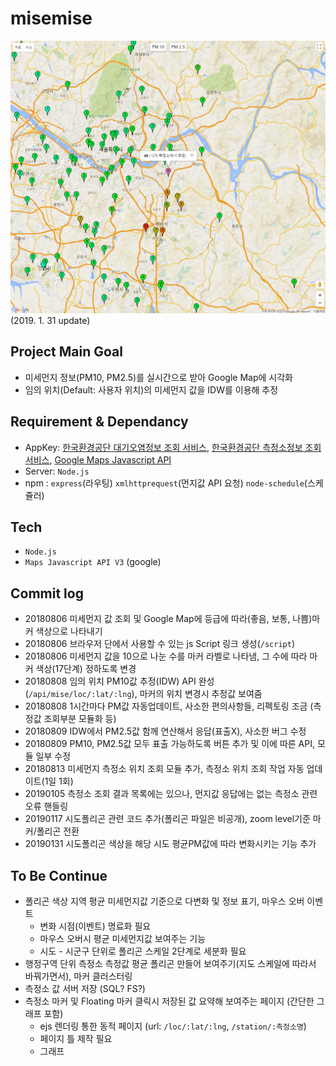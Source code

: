 # **misemise**
![alt text](/sample.png)
(2019. 1. 31 update)

## Project Main Goal
* 미세먼지 정보(PM10, PM2.5)를 실시간으로 받아 Google Map에 시각화  
* 임의 위치(Default: 사용자 위치)의 미세먼지 값을 IDW를 이용해 추정  

## Requirement & Dependancy
* AppKey: [한국환경공단 대기오염정보 조회 서비스](https://www.data.go.kr/dataset/15000581/openapi.do), [한국환경공단 측정소정보 조회 서비스](https://www.data.go.kr/dataset/15000660/openapi.do), [Google Maps Javascript API](https://developers.google.com/maps/documentation/javascript/tutorial)  
* Server: `Node.js`  
* npm : `express`(라우팅) `xmlhttprequest`(먼지값 API 요청) `node-schedule`(스케쥴러)  

## Tech
* `Node.js`
* `Maps Javascript API V3` (google)

## Commit log
* 20180806 미세먼지 값 조회 및 Google Map에 등급에 따라(좋음, 보통, 나쁨)마커 색상으로 나타내기  
* 20180806 브라우저 단에서 사용할 수 있는 js Script 링크 생성(`/script`)
* 20180806 미세먼지 값을 10으로 나눈 수를 마커 라벨로 나타냄, 그 수에 따라 마커 색상(17단계) 정하도록 변경  
* 20180808 임의 위치 PM10값 추정(IDW) API 완성(`/api/mise/loc/:lat/:lng`), 마커의 위치 변경시 추정값 보여줌
* 20180808 1시간마다 PM값 자동업데이트, 사소한 편의사항들, 리펙토링 조금 (측정값 조회부분 모듈화 등)
* 20180809 IDW에서 PM2.5값 함께 연산해서 응답(표출X), 사소한 버그 수정
* 20180809 PM10, PM2.5값 모두 표출 가능하도록 버튼 추가 및 이에 따른 API, 모듈 일부 수정
* 20180813 미세먼지 측정소 위치 조회 모듈 추가, 측정소 위치 조회 작업 자동 업데이트(1일 1회)
* 20190105 측정소 조회 결과 목록에는 있으나, 먼지값 응답에는 없는 측정소 관련 오류 핸들링
* 20190117 시도폴리곤 관련 코드 추가(폴리곤 파일은 비공개), zoom level기준 마커/폴리곤 전환
* 20190131 시도폴리곤 색상을 해당 시도 평균PM값에 따라 변화시키는 기능 추가

## To Be Continue
* 폴리곤 색상 지역 평균 미세먼지값 기준으로 다변화 및 정보 표기, 마우스 오버 이벤트
  - 변화 시점(이벤트) 명료화 필요
  - 마우스 오버시 평균 미세먼지값 보여주는 기능
  - 시도 - 시군구 단위로 폴리곤 스케일 2단계로 세분화 필요
* 행정구역 단위 측정소 측정값 평균 폴리곤 만들어 보여주기(지도 스케일에 따라서 바꿔가면서), 마커 클러스터링
* 측정소 값 서버 저장 (SQL? FS?)
* 측정소 마커 및 Floating 마커 클릭시 저장된 값 요약해 보여주는 페이지 (간단한 그래프 포함)
  - ejs 렌더링 통한 동적 페이지 (url: `/loc/:lat/:lng`, `/station/:측정소명`)
  - 페이지 틀 제작 필요
  - 그래프
